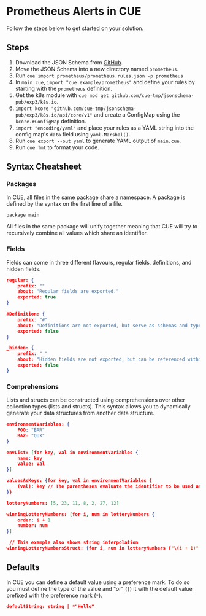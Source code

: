 # Prometheus Alerts in CUE

Follow the steps below to get started on your solution.

## Steps
1. Download the JSON Schema from [GitHub](https://raw.githubusercontent.com/SchemaStore/schemastore/refs/heads/master/src/schemas/json/prometheus.rules.json).
1. Move the JSON Schema into a new directory named `prometheus`.
1. Run `cue import prometheus/prometheus.rules.json -p prometheus`
1. In `main.cue`, `import "cue.example/prometheus"` and define your rules by starting with the `prometheus` definition.
1. Get the k8s module with `cue mod get github.com/cue-tmp/jsonschema-pub/exp3/k8s.io`.
1. `import kcore "github.com/cue-tmp/jsonschema-pub/exp3/k8s.io/api/core/v1"` and create a ConfigMap using the `kcore.#ConfigMap` definition.
1. `import "encoding/yaml"` and place your rules as a YAML string into the config map's `data` field using `yaml.Marshal()`.
1. Run `cue export --out yaml` to generate YAML output of `main.cue`.
1. Run `cue fmt` to format your code.

## Syntax Cheatsheet

### Packages

In CUE, all files in the same package share a namespace. A package is defined by the syntax on the first line of a file.
```cue
package main
```
All files in the same package will unify together meaning that CUE will try to recursively combine all values which share an identifier.

### Fields

Fields can come in three different flavours, regular fields, definitions, and hidden fields.
```json
regular: {
    prefix: ""
    about: "Regular fields are exported."
    exported: true
}

#Definition: {
    prefix: "#"
    about: "Definitions are not exported, but serve as schemas and type aliases."
    exported: false
}

_hidden: {
    prefix: "_"
    about: "Hidden fields are not exported, but can be referenced within the same package."
    exported: false
}
```

### Comprehensions

Lists and structs can be constructed using comprehensions over other collection types (lists and structs). This syntax allows you to dynamically generate your data structures from another data structure.

```json
environmentVariables: {
    FOO: "BAR"
    BAZ: "QUX"
}

envList: [for key, val in environmentVariables {
    name: key
    value: val
}]

valuesAsKeys: {for key, val in environmentVariables {
    (val): key // The parentheses evaluate the identifier to be used as the field name
}}

lotteryNumbers: [5, 23, 11, 8, 2, 27, 12]

winningLotteryNumbers: [for i, num in lotteryNumbers {
    order: i + 1
    number: num
}]

 // This example also shows string interpolation
winningLotteryNumbersStruct: {for i, num in lotteryNumbers {"\(i + 1)": num}}
```

## Defaults

In CUE you can define a default value using a preference mark. To do so you must define the type of the value and "or" (`|`) it with the default value prefixed with the preference mark (`*`).

```json
defaultString: string | *"Hello"
```
